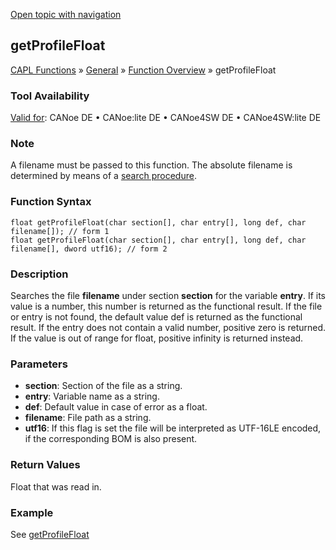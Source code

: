 [Open topic with navigation](../../../../../CANoeDEFamily.htm#Topics/CAPLFunctions/Other/Functions/CAPLfunctionGetProFileFloat.md)

## getProfileFloat

[CAPL Functions](../../CAPLfunctions.md) » [General](../CAPLGeneralStartPage.md) » [Function Overview](../CAPLfunctionsGeneralOverview.md) » getProfileFloat

### Tool Availability
[Valid for](../../../Shared/FeatureAvailability.md): CANoe DE • CANoe:lite DE • CANoe4SW DE • CANoe4SW:lite DE

### Note
A filename must be passed to this function. The absolute filename is determined by means of a [search procedure](../CAPLfunctionsFileSearchProcedure.md).

### Function Syntax

```plaintext
float getProfileFloat(char section[], char entry[], long def, char filename[]); // form 1
float getProfileFloat(char section[], char entry[], long def, char filename[], dword utf16); // form 2
```

### Description
Searches the file **filename** under section **section** for the variable **entry**. If its value is a number, this number is returned as the functional result. If the file or entry is not found, the default value def is returned as the functional result. If the entry does not contain a valid number, positive zero is returned. If the value is out of range for float, positive infinity is returned instead.

### Parameters
- **section**: Section of the file as a string.
- **entry**: Variable name as a string.
- **def**: Default value in case of error as a float.
- **filename**: File path as a string.
- **utf16**: If this flag is set the file will be interpreted as UTF-16LE encoded, if the corresponding BOM is also present.

### Return Values
Float that was read in.

### Example
See [getProfileFloat](CAPLfunctionsExampleProfile.md)
